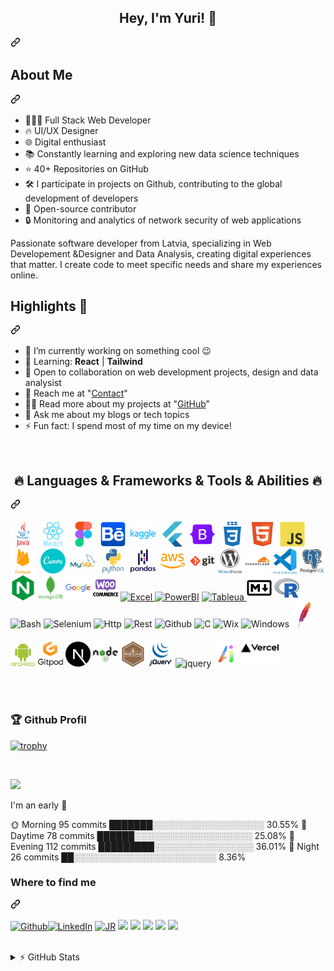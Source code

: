 <article class="markdown-body entry-content container-lg f5" itemprop="text"><div class="markdown-heading" dir="auto"><h1 align="center" class="heading-element" dir="auto">Hey, I'm Yuri! 👋</h1><a id="user-content-hey-im-vijay-" class="anchor" aria-label="Permalink: Hey, I'm Yuri! 👋" href="#hey-im-yuri-"><svg class="octicon octicon-link" viewBox="0 0 16 16" version="1.1" width="16" height="16" aria-hidden="true"><path d="m7.775 3.275 1.25-1.25a3.5 3.5 0 1 1 4.95 4.95l-2.5 2.5a3.5 3.5 0 0 1-4.95 0 .751.751 0 0 1 .018-1.042.751.751 0 0 1 1.042-.018 1.998 1.998 0 0 0 2.83 0l2.5-2.5a2.002 2.002 0 0 0-2.83-2.83l-1.25 1.25a.751.751 0 0 1-1.042-.018.751.751 0 0 1-.018-1.042Zm-4.69 9.64a1.998 1.998 0 0 0 2.83 0l1.25-1.25a.751.751 0 0 1 1.042.018.751.751 0 0 1 .018 1.042l-1.25 1.25a3.5 3.5 0 1 1-4.95-4.95l2.5-2.5a3.5 3.5 0 0 1 4.95 0 .751.751 0 0 1-.018 1.042.751.751 0 0 1-1.042.018 1.998 1.998 0 0 0-2.83 0l-2.5 2.5a1.998 1.998 0 0 0 0 2.83Z"></path></svg></a></div>
<div class="markdown-heading" dir="auto"><h2 class="heading-element" dir="auto">About Me</h2><a id="user-content-about-me" class="anchor" aria-label="Permalink: About Me" href="#about-me"><svg class="octicon octicon-link" viewBox="0 0 16 16" version="1.1" width="16" height="16" aria-hidden="true"><path d="m7.775 3.275 1.25-1.25a3.5 3.5 0 1 1 4.95 4.95l-2.5 2.5a3.5 3.5 0 0 1-4.95 0 .751.751 0 0 1 .018-1.042.751.751 0 0 1 1.042-.018 1.998 1.998 0 0 0 2.83 0l2.5-2.5a2.002 2.002 0 0 0-2.83-2.83l-1.25 1.25a.751.751 0 0 1-1.042-.018.751.751 0 0 1-.018-1.042Zm-4.69 9.64a1.998 1.998 0 0 0 2.83 0l1.25-1.25a.751.751 0 0 1 1.042.018.751.751 0 0 1 .018 1.042l-1.25 1.25a3.5 3.5 0 1 1-4.95-4.95l2.5-2.5a3.5 3.5 0 0 1 4.95 0 .751.751 0 0 1-.018 1.042.751.751 0 0 1-1.042.018 1.998 1.998 0 0 0-2.83 0l-2.5 2.5a1.998 1.998 0 0 0 0 2.83Z"></path></svg></a></div>
<ul dir="auto">
<li>🧑🏻‍💻 Full Stack Web Developer</li>
<li>🔥 UI/UX Designer</li>
<li>🌐 Digital enthusiast</li>
<li>📚 Constantly learning and exploring new data science techniques</li>
<li>⭐ 40+ Repositories on GitHub</li>
<li>🛠️ I participate in projects on Github, contributing to the global development of developers</li>
<li>🚀 Open-source contributor</li>
<li>🔒 Monitoring and analytics of network security of web applications</li>
</ul>
<p dir="auto">Passionate software developer from Latvia, specializing in Web Developement &Designer and Data Analysis, creating digital experiences that matter. I create code to meet specific needs and share my experiences online.</p>
<div class="markdown-heading" dir="auto"><h2 class="heading-element" dir="auto">Highlights 🌟</h2><a id="user-content-highlights-" class="anchor" aria-label="Permalink: Highlights 🌟" href="#highlights-"><svg class="octicon octicon-link" viewBox="0 0 16 16" version="1.1" width="16" height="16" aria-hidden="true"><path d="m7.775 3.275 1.25-1.25a3.5 3.5 0 1 1 4.95 4.95l-2.5 2.5a3.5 3.5 0 0 1-4.95 0 .751.751 0 0 1 .018-1.042.751.751 0 0 1 1.042-.018 1.998 1.998 0 0 0 2.83 0l2.5-2.5a2.002 2.002 0 0 0-2.83-2.83l-1.25 1.25a.751.751 0 0 1-1.042-.018.751.751 0 0 1-.018-1.042Zm-4.69 9.64a1.998 1.998 0 0 0 2.83 0l1.25-1.25a.751.751 0 0 1 1.042.018.751.751 0 0 1 .018 1.042l-1.25 1.25a3.5 3.5 0 1 1-4.95-4.95l2.5-2.5a3.5 3.5 0 0 1 4.95 0 .751.751 0 0 1-.018 1.042.751.751 0 0 1-1.042.018 1.998 1.998 0 0 0-2.83 0l-2.5 2.5a1.998 1.998 0 0 0 0 2.83Z"></path></svg></a></div>
<ul dir="auto">
<li>🔭 I’m currently working on something cool 😉</li>
<li>🌱 Learning: <strong>React</strong> | <strong>Tailwind</strong></li>
<li>👯 Open to collaboration on web development projects, design and data analysist</li>
<li>📧 Reach me at "<a href="https://goo.su/6ZI8Rg">Contact</a>"</li>
<li>👨‍💻 Read more about my projects at "<a href="https://github.com/mscbuild">GitHub</a>"</li>
<li>💬 Ask me about my blogs or tech topics</li>
<li>⚡  Fun fact: I spend most of my time on my device!</li>
</ul>
 <br>
 <div class="markdown-heading" dir="auto"><h2 align="center" class="heading-element" dir="auto">🔥 Languages &amp; Frameworks &amp; Tools &amp; Abilities 🔥</h2><a id="user-content--languages--frameworks--tools--abilities-" class="anchor" aria-label="Permalink: 🔥 Languages &amp; Frameworks &amp; Tools &amp; Abilities 🔥" href="#-languages--frameworks--tools--abilities-"><svg class="octicon octicon-link" viewBox="0 0 16 16" version="1.1" width="16" height="16" aria-hidden="true"><path d="m7.775 3.275 1.25-1.25a3.5 3.5 0 1 1 4.95 4.95l-2.5 2.5a3.5 3.5 0 0 1-4.95 0 .751.751 0 0 1 .018-1.042.751.751 0 0 1 1.042-.018 1.998 1.998 0 0 0 2.83 0l2.5-2.5a2.002 2.002 0 0 0-2.83-2.83l-1.25 1.25a.751.751 0 0 1-1.042-.018.751.751 0 0 1-.018-1.042Zm-4.69 9.64a1.998 1.998 0 0 0 2.83 0l1.25-1.25a.751.751 0 0 1 1.042.018.751.751 0 0 1 .018 1.042l-1.25 1.25a3.5 3.5 0 1 1-4.95-4.95l2.5-2.5a3.5 3.5 0 0 1 4.95 0 .751.751 0 0 1-.018 1.042.751.751 0 0 1-1.042.018 1.998 1.998 0 0 0-2.83 0l-2.5 2.5a1.998 1.998 0 0 0 0 2.83Z"></path></svg></a></div>
 <br>
<div>
  <img src="https://github.com/devicons/devicon/blob/master/icons/java/java-original-wordmark.svg" title="Java" alt="Java" width="40" height="40"/>&nbsp;
  <img src="https://github.com/devicons/devicon/blob/master/icons/react/react-original-wordmark.svg" title="React" alt="React" width="40" height="40"/>&nbsp;
  <img src="https://github.com/devicons/devicon/blob/master/icons/figma/figma-original.svg " title="Figma" alt="Figma" width="40" height="40"/>&nbsp;
  <img src="https://github.com/devicons/devicon/blob/master/icons/behance/behance-original.svg" title="Behance" alt="Behance" width="40" height="40"/>&nbsp;
  <img src="https://github.com/devicons/devicon/blob/master/icons/kaggle/kaggle-original-wordmark.svg" title="Kaggle" alt="Kaggle" width="40" height="40"/>&nbsp;
  <img src="https://github.com/devicons/devicon/blob/master/icons/flutter/flutter-original.svg" title="Flutter" alt="Flutter" width="40" height="40"/>&nbsp;
  <img src="https://github.com/devicons/devicon/blob/master/icons/bootstrap/bootstrap-original.svg" title="Bootsrap" alt="Redux " width="40" height="40"/>&nbsp;
  <img src="https://github.com/devicons/devicon/blob/master/icons/css3/css3-plain-wordmark.svg"  title="CSS3" alt="CSS" width="40" height="40"/>&nbsp;
  <img src="https://github.com/devicons/devicon/blob/master/icons/html5/html5-original.svg" title="HTML5" alt="HTML" width="40" height="40"/>&nbsp;
  <img src="https://github.com/devicons/devicon/blob/master/icons/javascript/javascript-original.svg" title="JavaScript" alt="JavaScript" width="40" height="40"/>&nbsp;
  <img src="https://github.com/devicons/devicon/blob/master/icons/firebase/firebase-plain-wordmark.svg" title="Firebase" alt="Firebase" width="40" height="40"/>&nbsp;
  <img src="https://github.com/devicons/devicon/blob/master/icons/canva/canva-original.svg" title="Canva"  alt="Canva" width="40" height="40"/>&nbsp;
  <img src="https://github.com/devicons/devicon/blob/master/icons/mysql/mysql-original-wordmark.svg" title="MySQL"  alt="MySQL" width="40" height="40"/>&nbsp;
  <img src="https://github.com/devicons/devicon/blob/master/icons/python/python-original-wordmark.svg" title="Python" alt="Python" width="40" height="40"/>&nbsp;
 <img src="https://github.com/devicons/devicon/blob/master/icons/pandas/pandas-original-wordmark.svg" title="Pandas" alt="Pandas" width="40" height="40"/>&nbsp;
  <img src="https://github.com/devicons/devicon/blob/master/icons/amazonwebservices/amazonwebservices-plain-wordmark.svg" title="AWS" alt="AWS" width="40" height="40"/>&nbsp;
  <img src="https://github.com/devicons/devicon/blob/master/icons/git/git-original-wordmark.svg" title="Git" **alt="Git" width="40" height="40"/>
  <img src="https://github.com/devicons/devicon/blob/master/icons/wordpress/wordpress-original.svg" title="Wordpress" **alt="Git" width="40" height="40"/>
 <img src="https://github.com/devicons/devicon/blob/master/icons/cloudflare/cloudflare-original-wordmark.svg" title="cloudflare" **alt="cloudflare" width="40" height="40"/>
 <img src="https://github.com/devicons/devicon/blob/master/icons/vscode/vscode-original-wordmark.svg" title="Vscode" **alt="Vscode" width="40" height="40"/>
  <img src="https://github.com/devicons/devicon/blob/master/icons/postgresql/postgresql-original-wordmark.svg" title="Postgresql" **alt="Postgresql" width="40" height="40"/>
   <img src="https://github.com/devicons/devicon/blob/master/icons/nginx/nginx-original.svg" title="Nginx" **alt="Nginx" width="40" height="40"/>
   <img src="https://github.com/devicons/devicon/blob/master/icons/mongodb/mongodb-plain-wordmark.svg" title="Mongodb" **alt="Mongodb" width="40" height="40"/>
 <img src="https://github.com/devicons/devicon/blob/master/icons/google/google-original-wordmark.svg" title="google" **alt="google" width="40" height="40"/>
 <img src="https://github.com/devicons/devicon/blob/master/icons/woocommerce/woocommerce-original-wordmark.svg" title="Woocommerce" **alt="Woocommerce" width="40" height="40"/>
 <a href="https://www.microsoft.com/en-in/microsoft-365/excel" rel="nofollow"> <img src="https://camo.githubusercontent.com/d0dd578e623c24f72c1d4857dd927428729cd326cfc7532523ee3e5eae20fbd4/68747470733a2f2f7374617469632e7665637465657a792e636f6d2f73797374656d2f7265736f75726365732f70726576696577732f3032322f3130312f3033302f6f726967696e616c2f6d6963726f736f66742d657863656c2d6c6f676f2d7472616e73706172656e742d667265652d706e672e706e67" title="Excel" alt="Excel" width="40" height="40" data-canonical-src="https://static.vecteezy.com/system/resources/previews/022/101/030/original/microsoft-excel-logo-transparent-free-png.png" style="max-width: 100%;"> </a>
 <a target="_blank" rel="noopener noreferrer nofollow" href="https://camo.githubusercontent.com/22d93c139ac0551a09b0776e2b7557dceac5a2a44e8c2a1653526c6ce773b2ad/68747470733a2f2f6c6f676f686973746f72792e6e65742f77702d636f6e74656e742f75706c6f6164732f323032332f30352f506f7765722d42492d53796d626f6c2e706e67"><img src="https://camo.githubusercontent.com/22d93c139ac0551a09b0776e2b7557dceac5a2a44e8c2a1653526c6ce773b2ad/68747470733a2f2f6c6f676f686973746f72792e6e65742f77702d636f6e74656e742f75706c6f6164732f323032332f30352f506f7765722d42492d53796d626f6c2e706e67"  title="PowerBI" alt="PowerBI" width="60" height="40" data-canonical-src="https://logohistory.net/wp-content/uploads/2023/05/Power-BI-Symbol.png" style="max-width: 100%;"></a> 
<a href="https://www.tableau.com/" rel="nofollow"> <img src="https://camo.githubusercontent.com/8f28f284f40a479b15f2d37475ac25d428a5c0f625249e33a56837e32777f10a/68747470733a2f2f6c6f676f732d776f726c642e6e65742f77702d636f6e74656e742f75706c6f6164732f323032312f31302f5461626c6561752d456d626c656d2e706e67" title="Tableua" alt="Tableua" width="50" height="40" data-canonical-src="https://logos-world.net/wp-content/uploads/2021/10/Tableau-Emblem.png" style="max-width: 100%;"> </a>
 <img src="https://github.com/devicons/devicon/blob/master/icons/markdown/markdown-original.svg" title="Markdown" alt="Markdown" width="40" height="40"/>
 <img src="https://github.com/devicons/devicon/blob/master/icons/r/r-original.svg" title="Rstudio" alt="Rstudio" width="40" height="40"/>
  <img src="https://raw.githubusercontent.com/marwin1991/profile-technology-icons/refs/heads/main/icons/bash.png" title="Bash" alt="Bash" width="40" height="40"/>
 <img src="https://raw.githubusercontent.com/marwin1991/profile-technology-icons/refs/heads/main/icons/selenium.png" title="Selenium" alt="Selenium" width="40" height="40"/>
  <img src="https://raw.githubusercontent.com/marwin1991/profile-technology-icons/refs/heads/main/icons/http.png" title="Http" alt="Http" width="40" height="40"/>
  <img src="https://raw.githubusercontent.com/marwin1991/profile-technology-icons/refs/heads/main/icons/rest.png" title="Rest" alt="Rest" width="40" height="40"/>
 <img src="https://raw.githubusercontent.com/marwin1991/profile-technology-icons/refs/heads/main/icons/github.png" title="Github" alt="Github" width="40" height="40"/>
  <img src="https://raw.githubusercontent.com/marwin1991/profile-technology-icons/refs/heads/main/icons/c%23.png" title="C" alt="C" width="40" height="40"/>
 <img src="https://raw.githubusercontent.com/marwin1991/profile-technology-icons/refs/heads/main/icons/wix.png" title="Wix" alt="Wix" width="40" height="40"/>
 <img src="https://raw.githubusercontent.com/marwin1991/profile-technology-icons/refs/heads/main/icons/windows.png" title="Windows" alt="Windows" width="40" height="40"/>
 <img src="https://github.com/devicons/devicon/blob/master/icons/apache/apache-original.svg" title="Apache" alt="Apache" width="40" height="40"/>
  <img src="https://github.com/devicons/devicon/blob/master/icons/android/android-plain-wordmark.svg" title="Android" alt="Android" width="40" height="40"/>
  <img src="https://github.com/devicons/devicon/blob/master/icons/gitpod/gitpod-original-wordmark.svg" title="Gitpod" alt="Gitpod" width="40" height="40"/>
  <img src="https://github.com/devicons/devicon/blob/master/icons/nextjs/nextjs-plain.svg" title="Next" alt="Next" width="40" height="40"/>
 <img src="https://github.com/devicons/devicon/blob/master/icons/nodejs/nodejs-original-wordmark.svg" title="Node" alt="Node" width="40" height="40"/>
   <img src="https://github.com/devicons/devicon/blob/master/icons/mocha/mocha-original.svg " title="Mocha" alt="Mocha" width="40" height="40"/>
  <img src="https://github.com/devicons/devicon/blob/master/icons/jquery/jquery-original-wordmark.svg" title="jquery" alt="jquery" width="40" height="40"/>
 <img src="https://upload.wikimedia.org/wikipedia/commons/e/ee/.NET_Core_Logo.svg" title="jquery" alt="jquery" width="40" height="40"/>
  <img src="https://github.com/posymusic/aicon/blob/main/AI%20icon%20v1.0%20colored.png" title="AI" alt="AI" width="40" height="40"/>
 <img src="https://github.com/devicons/devicon/blob/master/icons/vercel/vercel-original-wordmark.svg" title="Vercel" alt="Vercel" width="60" height="60"/>
 
 
</div>
<br> 
 

<a target="_blank" rel="noopener noreferrer nofollow" href="https://camo.githubusercontent.com/2722992d519a722218f896d5f5231d49f337aaff4514e78bd59ac935334e916a/68747470733a2f2f692e696d6775722e636f6d2f77617856496d762e706e67"><img src="https://camo.githubusercontent.com/2722992d519a722218f896d5f5231d49f337aaff4514e78bd59ac935334e916a/68747470733a2f2f692e696d6775722e636f6d2f77617856496d762e706e67" alt="" data-canonical-src="https://i.imgur.com/waxVImv.png" style="max-width: 100%;"></a>
<br>

### 🏆  Github Profil
 
[![trophy](https://github-trophies.vercel.app/?username=mscbuild)](https://github.com/mscbuild/github-trophies)

<br>

![](https://komarev.com/ghpvc/?username=mscbuild) 

I'm an early 🐤

🌞 Morning    95 commits     ███████░░░░░░░░░░░░░░░░░░   30.55% 
🌆 Daytime    78 commits     ██████░░░░░░░░░░░░░░░░░░░   25.08% 
🌃 Evening    112 commits    █████████░░░░░░░░░░░░░░░░   36.01% 
🌙 Night      26 commits     ██░░░░░░░░░░░░░░░░░░░░░░░   8.36%

<div class="markdown-heading" dir="auto"><h3 class="heading-element" dir="auto">Where to find me</h3><a id="user-content-where-to-find-me" class="anchor" aria-label="Permalink: Where to find me" href="#where-to-find-me"><svg class="octicon octicon-link" viewBox="0 0 16 16" version="1.1" width="16" height="16" aria-hidden="true"><path d="m7.775 3.275 1.25-1.25a3.5 3.5 0 1 1 4.95 4.95l-2.5 2.5a3.5 3.5 0 0 1-4.95 0 .751.751 0 0 1 .018-1.042.751.751 0 0 1 1.042-.018 1.998 1.998 0 0 0 2.83 0l2.5-2.5a2.002 2.002 0 0 0-2.83-2.83l-1.25 1.25a.751.751 0 0 1-1.042-.018.751.751 0 0 1-.018-1.042Zm-4.69 9.64a1.998 1.998 0 0 0 2.83 0l1.25-1.25a.751.751 0 0 1 1.042.018.751.751 0 0 1 .018 1.042l-1.25 1.25a3.5 3.5 0 1 1-4.95-4.95l2.5-2.5a3.5 3.5 0 0 1 4.95 0 .751.751 0 0 1-.018 1.042.751.751 0 0 1-1.042.018 1.998 1.998 0 0 0-2.83 0l-2.5 2.5a1.998 1.998 0 0 0 0 2.83Z"></path></svg></a></div>
<p dir="auto"><a href="https://github.com/mscbuild"><img alt="Github" src="https://camo.githubusercontent.com/9c137a831035de366198774c3260403fa2415d06ad2153a30098022f2c4249a9/68747470733a2f2f696d672e736869656c64732e696f2f62616467652f4769744875622d2532333132313030452e7376673f267374796c653d666f722d7468652d6261646765266c6f676f3d476974687562266c6f676f436f6c6f723d7768697465" data-canonical-src="https://img.shields.io/badge/GitHub-%2312100E.svg?&amp;style=for-the-badge&amp;logo=Github&amp;logoColor=white" style="max-width: 100%;"></a><a href="https://www.linkedin.com/in/jurijsrck" rel="nofollow"><img alt="LinkedIn" src="https://camo.githubusercontent.com/d90c501c7f68295cfcab6a68b761ba5b1101292b8ac9895eaeca253df2e53eb3/68747470733a2f2f696d672e736869656c64732e696f2f62616467652f6c696e6b6564696e2d2532333030373742352e7376673f267374796c653d666f722d7468652d6261646765266c6f676f3d6c696e6b6564696e266c6f676f436f6c6f723d7768697465" data-canonical-src="https://img.shields.io/badge/linkedin-%230077B5.svg?&amp;style=for-the-badge&amp;logo=linkedin&amp;logoColor=white" style="max-width: 100%;"></a>  
<a href="https://www.kaggle.com/jurijsruko" rel="nofollow"><img src="https://camo.githubusercontent.com/470729f6bba5eb354e23611c0a0b82cc298d9eb8e34ea68119f74cf15b1125cd/68747470733a2f2f696d672e736869656c64732e696f2f62616467652f4b4147474c452d3230424546463f267374796c653d666f722d7468652d6261646765266c6f676f3d6b6167676c65266c6f676f436f6c6f723d7768697465" alt="JR" data-canonical-src="https://img.shields.io/badge/KAGGLE-20BEFF?&amp;style=for-the-badge&amp;logo=kaggle&amp;logoColor=white" style="max-width: 100%;"></a>
 <a href="https://codepen.io/jrck" rel="nofollow"><img 
src="https://img.shields.io/badge/Codepen-000000?style=for-the-badge&logo=codepen&logoColor=white" style="max-width: 100%;"></a>
<a href="https://public.tableau.com/app/profile/jurijsrck/vizzes" rel="nofollow"><img 
 src="https://img.shields.io/badge/Tableau-E97627?style=for-the-badge&logo=Tableau&logoColor=white"   style="max-width: 100%;"></a>
<a href="https://www.hackerrank.com/profile/arrmagedon55" rel="nofollow"><img 
 src="https://img.shields.io/badge/-Hackerrank-2EC866?style=for-the-badge&logo=HackerRank&logoColor=white" style="max-width: 100%;"></a>
 <a href="https://behance.net/bitkoins" rel="nofollow"><img 
src="https://img.shields.io/badge/-Behance-blue?style=for-the-badge&logo=behance&logoColor=white" style="max-width: 100%;"></a>
 <a href="https://signal.org" rel="nofollow"><img 
src="https://img.shields.io/badge/Signal-3A76F0?style=for-the-badge&logo=signal&logoColor=white" style="max-width: 100%;"></a>
  </p>
<a target="_blank" rel="noopener noreferrer nofollow" href="https://camo.githubusercontent.com/2722992d519a722218f896d5f5231d49f337aaff4514e78bd59ac935334e916a/68747470733a2f2f692e696d6775722e636f6d2f77617856496d762e706e67"><img src="https://camo.githubusercontent.com/2722992d519a722218f896d5f5231d49f337aaff4514e78bd59ac935334e916a/68747470733a2f2f692e696d6775722e636f6d2f77617856496d762e706e67" alt="" data-canonical-src="https://i.imgur.com/waxVImv.png" style="max-width: 100%;"></a>
<details>
  <summary>⚡ GitHub Stats</summary>
  <a target="_blank" rel="noopener noreferrer nofollow"  
   </details>
  <img src="https://github-readme-stats.vercel.app/api?username=mscbuild&theme=default&show_icons=true&hide_border=true&count_private=true" alt="mscbuild's GitHub Stats" /> 
 <img src="https://github-readme-stats.vercel.app/api/top-langs/?username=mscbuild&theme=default&show_icons=true&hide_border=true&layout=compact" alt="mscbuild's GitHub Stats" />
  <details> 
 
 <summary><b>☄️ Github Streaks</b></summary>
  <a target="_blank" rel="noopener noreferrer nofollow" 
 </details> 
 <a href="https://git.io/streak-stats"><img src="https://github-readme-streak-stats.herokuapp.com?user=mscbuild&hide_border=%D0%9B%D0%9E%D0%96%D0%AC&short_numbers=%D0%9B%D0%9E%D0%96%D0%AC" alt="GitHub Streak" /></a> 
<!---
mscbuild/mscbuild is a ✨ special ✨ repository because its `README.md` (this file) appears on your GitHub profile.
You can click the Preview link to take a look at your changes.
--->
 

